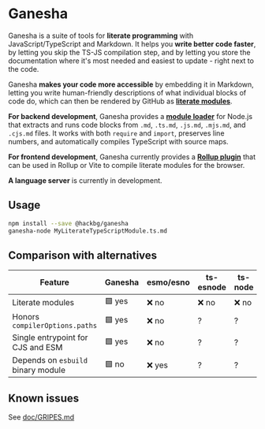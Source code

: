 # Ganesha

Ganesha is a suite of tools for **literate programming** with JavaScript/TypeScript and Markdown.
It helps you **write better code faster**, by letting you skip the TS-JS compilation step,
and by letting you store the documentation where it's most needed and easiest to update -
right next to the code.

Ganesha **makes your code more accessible** by embedding it in Markdown,
letting you write human-friendly descriptions of what individual blocks of code do,
which can then be rendered by GitHub as [**literate modules**](./test/MATRIX.cjs.md).

**For backend development**, Ganesha provides a [**module loader**](./src/nodejs) for Node.js
that extracts and runs code blocks from `.md`, `.ts.md`, `.js.md`, `.mjs.md`, and `.cjs.md` files.
It works with both `require` and `import`, preserves line numbers,
and automatically compiles TypeScript with source maps.

**For frontend development**, Ganesha currently provides a [**Rollup plugin**](./src/rollup)
that can be used in Rollup or Vite to compile literate modules for the browser.

**A language server** is currently in development.

## Usage

```sh
npm install --save @hackbg/ganesha
ganesha-node MyLiterateTypeScriptModule.ts.md
```

## Comparison with alternatives

|Feature                           |Ganesha|esmo/esno|ts-esnode|ts-node|
|----------------------------------|-------|---------|---------|-------|
|Literate modules                  |🟩 yes |❌ no    |❌ no    |❌ no  |
|Honors `compilerOptions.paths`    |🟩 yes |❌ no    |?        |?      |
|Single entrypoint for CJS and ESM |🟩 yes |❌ no    |?        |?      |
|Depends on `esbuild` binary module|🟩 no  |❌ yes   |?        |?      |

## Known issues

See [doc/GRIPES.md](./doc/GRIPES.md)
